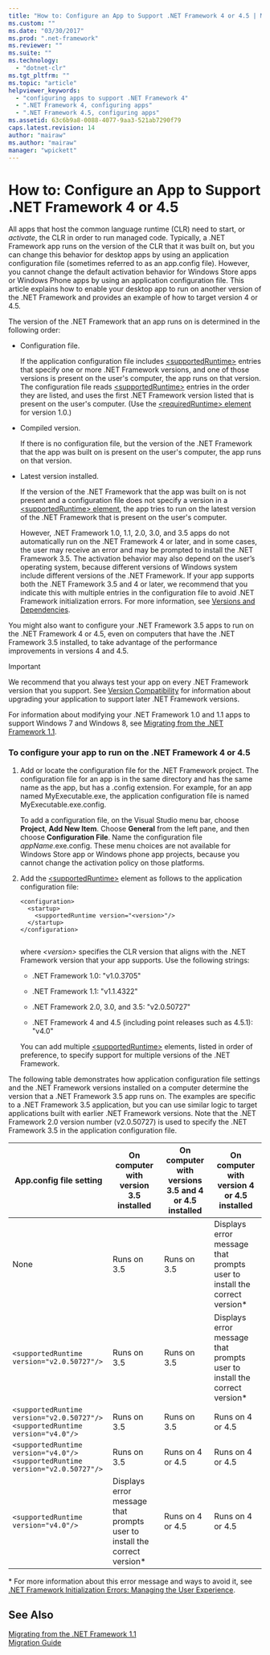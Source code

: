 ```yaml
---
title: "How to: Configure an App to Support .NET Framework 4 or 4.5 | Microsoft Docs"
ms.custom: ""
ms.date: "03/30/2017"
ms.prod: ".net-framework"
ms.reviewer: ""
ms.suite: ""
ms.technology: 
  - "dotnet-clr"
ms.tgt_pltfrm: ""
ms.topic: "article"
helpviewer_keywords: 
  - "configuring apps to support .NET Framework 4"
  - ".NET Framework 4, configuring apps"
  - ".NET Framework 4.5, configuring apps"
ms.assetid: 63c6b9a8-0088-4077-9aa3-521ab7290f79
caps.latest.revision: 14
author: "mairaw"
ms.author: "mairaw"
manager: "wpickett"
---
```

# How to: Configure an App to Support .NET Framework 4 or 4.5
All apps that host the common language runtime (CLR) need to start, or *activate*, the CLR in order to run managed code. Typically, a   .NET Framework app runs on the version of the CLR that it was built on, but you can change this behavior for desktop apps by using an application configuration file (sometimes referred to as an app.config file). However, you cannot change the default activation behavior for Windows Store apps or Windows Phone apps by using an application configuration file. This article explains how to enable your desktop app to run on another version of the .NET Framework and provides an example of how to target version 4 or 4.5.  
  
 The version of the .NET Framework that an app runs on is determined in the following order:  
  
-   Configuration file.  
  
     If the application configuration file includes [\<supportedRuntime>](../../../docs/framework/configure-apps/file-schema/startup/supportedruntime-element.md) entries that specify one or more .NET Framework versions, and one of those versions is present on the user's computer, the app runs on that version. The configuration file reads [\<supportedRuntime>](../../../docs/framework/configure-apps/file-schema/startup/supportedruntime-element.md) entries in the order they are listed, and uses the first .NET Framework version listed that is present on the user's computer. (Use the [\<requiredRuntime> element](../../../docs/framework/configure-apps/file-schema/startup/requiredruntime-element.md) for version 1.0.)  
  
-   Compiled version.  
  
     If there is no configuration file, but the version of the .NET Framework that the app was built on is present on the user's computer, the app runs on that version.  
  
-   Latest version installed.  
  
     If the version of the .NET Framework that the app was built on is not present and a configuration file does not specify a version in a [\<supportedRuntime> element](../../../docs/framework/configure-apps/file-schema/startup/supportedruntime-element.md), the app tries to run on the latest version of the .NET Framework that is present on the user's computer.  
  
     However, .NET Framework 1.0, 1.1, 2.0, 3.0, and 3.5 apps do not automatically run on the .NET Framework 4 or later, and in some cases, the user may receive an error and may be prompted to install the .NET Framework 3.5. The activation behavior may also depend on the user’s operating system, because  different versions of Windows system include different versions of the .NET Framework. If your app supports both the .NET Framework 3.5 and 4 or later, we recommend that you indicate this with multiple entries in the configuration file to avoid .NET Framework initialization errors. For more information, see [Versions and Dependencies](../../../docs/framework/migration-guide/versions-and-dependencies.md).  
  
 You might also want to configure your .NET Framework 3.5 apps to run on the .NET Framework 4 or 4.5, even on computers that have the .NET Framework 3.5 installed, to take advantage of the performance improvements in versions 4 and 4.5.  
  
> [!IMPORTANT]
>  We recommend that you always test your app on every .NET Framework version that you support. See [Version Compatibility](../../../docs/framework/migration-guide/version-compatibility.md) for information about upgrading your application to support later .NET Framework versions.  
  
 For information about modifying your .NET Framework 1.0 and 1.1 apps to support Windows 7 and Windows 8, see [Migrating from the .NET Framework 1.1](../../../docs/framework/migration-guide/migrating-from-the-net-framework-1-1.md).  
  
### To configure your app to run on the .NET Framework 4 or 4.5  
  
1.  Add or locate the configuration file for the .NET Framework project. The configuration file for an app is in the same directory and has the same name as the app, but has a .config extension. For example, for an app named MyExecutable.exe, the application configuration file is named MyExecutable.exe.config.  
  
     To add a configuration file, on the Visual Studio menu bar, choose **Project**, **Add New Item**. Choose **General** from the left pane, and then choose **Configuration File**.  Name the configuration file *appName*.exe.config. These menu choices are not available for Windows Store app or Windows phone app projects, because you cannot change the activation policy on those platforms.  
  
2.  Add the [\<supportedRuntime>](../../../docs/framework/configure-apps/file-schema/startup/supportedruntime-element.md) element as follows to the application configuration file:  
  
    ```  
    <configuration>  
      <startup>  
        <supportedRuntime version="<version>"/>  
      </startup>  
    </configuration>  
  
    ```  
  
     where *\<version>* specifies the CLR version that aligns with the .NET Framework version that your app supports. Use the following strings:  
  
    -   .NET Framework 1.0: "v1.0.3705"  
  
    -   .NET Framework 1.1: "v1.1.4322"  
  
    -   .NET Framework 2.0, 3.0, and 3.5: "v2.0.50727"  
  
    -   .NET Framework 4 and 4.5 (including point releases such as 4.5.1): "v4.0"  
  
     You can add multiple [\<supportedRuntime>](../../../docs/framework/configure-apps/file-schema/startup/supportedruntime-element.md) elements, listed in order of preference, to specify support for multiple versions of the .NET Framework.  
  
 The following table demonstrates how application configuration file settings and the .NET Framework versions installed on a computer determine the version that a .NET Framework 3.5 app runs on. The examples are specific to a .NET Framework 3.5 application, but you can use similar logic to target applications built with earlier .NET Framework versions. Note that the .NET Framework 2.0 version number (v2.0.50727) is used to specify the .NET Framework 3.5 in the application configuration file.  
  
|App.config file setting|On computer with version 3.5 installed|On computer with versions 3.5 and 4 or 4.5 installed|On computer with version 4 or 4.5 installed|  
|-|-|-|-|  
|None|Runs on 3.5|Runs on 3.5|Displays error message that prompts user to install the correct version*|  
|`<supportedRuntime version="v2.0.50727"/>`|Runs on 3.5|Runs on 3.5|Displays error message that prompts user to install the correct version*|  
|`<supportedRuntime version="v2.0.50727"/>` <br /> `<supportedRuntime version="v4.0"/>`|Runs on 3.5|Runs on 3.5|Runs on 4 or 4.5|  
|`<supportedRuntime version="v4.0"/>` <br /> `<supportedRuntime version="v2.0.50727"/>`|Runs on 3.5|Runs on 4 or 4.5|Runs on 4 or 4.5|  
|`<supportedRuntime version="v4.0"/>`|Displays error message that prompts user to install the correct version*|Runs on 4 or 4.5|Runs on 4 or 4.5|  
  
 \* For more information about this error message and ways to avoid it, see [.NET Framework Initialization Errors: Managing the User Experience](../../../docs/framework/deployment/initialization-errors-managing-the-user-experience.md).  
  
## See Also  
 [Migrating from the .NET Framework 1.1](../../../docs/framework/migration-guide/migrating-from-the-net-framework-1-1.md)   
 [Migration Guide](../../../docs/framework/migration-guide/index.md)